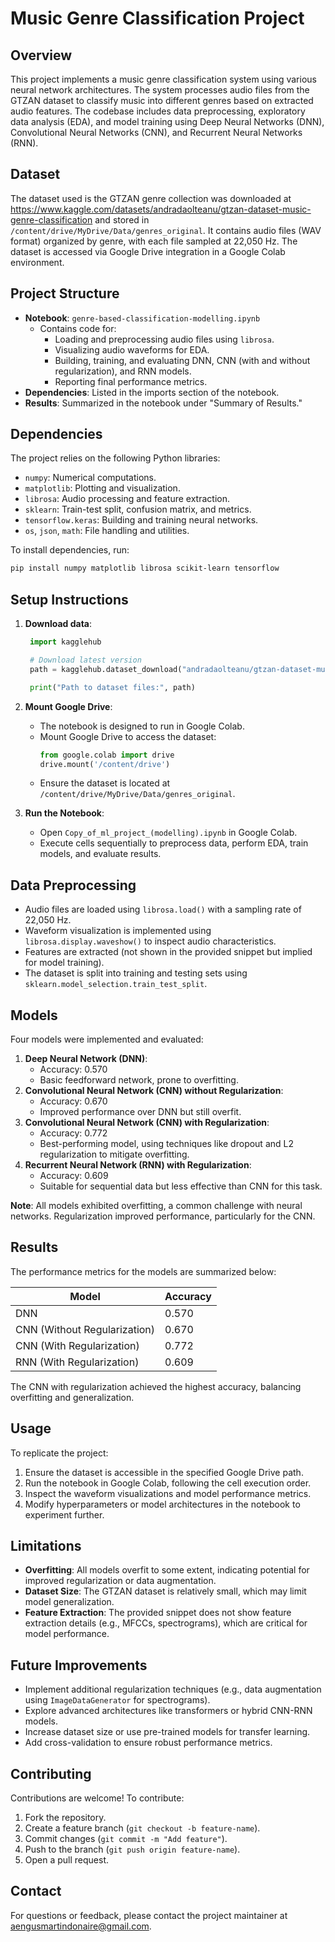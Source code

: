 # Music Genre Classification Project

## Overview
This project implements a music genre classification system using various neural network architectures. The system processes audio files from the GTZAN dataset to classify music into different genres based on extracted audio features. The codebase includes data preprocessing, exploratory data analysis (EDA), and model training using Deep Neural Networks (DNN), Convolutional Neural Networks (CNN), and Recurrent Neural Networks (RNN).

## Dataset
The dataset used is the GTZAN genre collection was downloaded at https://www.kaggle.com/datasets/andradaolteanu/gtzan-dataset-music-genre-classification and stored in `/content/drive/MyDrive/Data/genres_original`. It contains audio files (WAV format) organized by genre, with each file sampled at 22,050 Hz. The dataset is accessed via Google Drive integration in a Google Colab environment.

## Project Structure
- **Notebook**: `genre-based-classification-modelling.ipynb`
  - Contains code for:
    - Loading and preprocessing audio files using `librosa`.
    - Visualizing audio waveforms for EDA.
    - Building, training, and evaluating DNN, CNN (with and without regularization), and RNN models.
    - Reporting final performance metrics.
- **Dependencies**: Listed in the imports section of the notebook.
- **Results**: Summarized in the notebook under "Summary of Results."

## Dependencies
The project relies on the following Python libraries:
- `numpy`: Numerical computations.
- `matplotlib`: Plotting and visualization.
- `librosa`: Audio processing and feature extraction.
- `sklearn`: Train-test split, confusion matrix, and metrics.
- `tensorflow.keras`: Building and training neural networks.
- `os`, `json`, `math`: File handling and utilities.

To install dependencies, run:
```bash
pip install numpy matplotlib librosa scikit-learn tensorflow
```

## Setup Instructions
1. **Download data**:
   ```python
    import kagglehub

    # Download latest version
    path = kagglehub.dataset_download("andradaolteanu/gtzan-dataset-music-genre-classification")

    print("Path to dataset files:", path)
   ```

2. **Mount Google Drive**:
   - The notebook is designed to run in Google Colab.
   - Mount Google Drive to access the dataset:
     ```python
     from google.colab import drive
     drive.mount('/content/drive')
     ```
   - Ensure the dataset is located at `/content/drive/MyDrive/Data/genres_original`.

3. **Run the Notebook**:
   - Open `Copy_of_ml_project_(modelling).ipynb` in Google Colab.
   - Execute cells sequentially to preprocess data, perform EDA, train models, and evaluate results.

## Data Preprocessing
- Audio files are loaded using `librosa.load()` with a sampling rate of 22,050 Hz.
- Waveform visualization is implemented using `librosa.display.waveshow()` to inspect audio characteristics.
- Features are extracted (not shown in the provided snippet but implied for model training).
- The dataset is split into training and testing sets using `sklearn.model_selection.train_test_split`.

## Models
Four models were implemented and evaluated:
1. **Deep Neural Network (DNN)**:
   - Accuracy: 0.570
   - Basic feedforward network, prone to overfitting.
2. **Convolutional Neural Network (CNN) without Regularization**:
   - Accuracy: 0.670
   - Improved performance over DNN but still overfit.
3. **Convolutional Neural Network (CNN) with Regularization**:
   - Accuracy: 0.772
   - Best-performing model, using techniques like dropout and L2 regularization to mitigate overfitting.
4. **Recurrent Neural Network (RNN) with Regularization**:
   - Accuracy: 0.609
   - Suitable for sequential data but less effective than CNN for this task.

**Note**: All models exhibited overfitting, a common challenge with neural networks. Regularization improved performance, particularly for the CNN.

## Results
The performance metrics for the models are summarized below:

| **Model**                        | **Accuracy** |
|----------------------------------|--------------|
| DNN                              | 0.570        |
| CNN (Without Regularization)     | 0.670        |
| CNN (With Regularization)        | 0.772        |
| RNN (With Regularization)        | 0.609        |

The CNN with regularization achieved the highest accuracy, balancing overfitting and generalization.

## Usage
To replicate the project:
1. Ensure the dataset is accessible in the specified Google Drive path.
2. Run the notebook in Google Colab, following the cell execution order.
3. Inspect the waveform visualizations and model performance metrics.
4. Modify hyperparameters or model architectures in the notebook to experiment further.

## Limitations
- **Overfitting**: All models overfit to some extent, indicating potential for improved regularization or data augmentation.
- **Dataset Size**: The GTZAN dataset is relatively small, which may limit model generalization.
- **Feature Extraction**: The provided snippet does not show feature extraction details (e.g., MFCCs, spectrograms), which are critical for model performance.

## Future Improvements
- Implement additional regularization techniques (e.g., data augmentation using `ImageDataGenerator` for spectrograms).
- Explore advanced architectures like transformers or hybrid CNN-RNN models.
- Increase dataset size or use pre-trained models for transfer learning.
- Add cross-validation to ensure robust performance metrics.

## Contributing
Contributions are welcome! To contribute:
1. Fork the repository.
2. Create a feature branch (`git checkout -b feature-name`).
3. Commit changes (`git commit -m "Add feature"`).
4. Push to the branch (`git push origin feature-name`).
5. Open a pull request.

## Contact
For questions or feedback, please contact the project maintainer at aengusmartindonaire@gmail.com.
